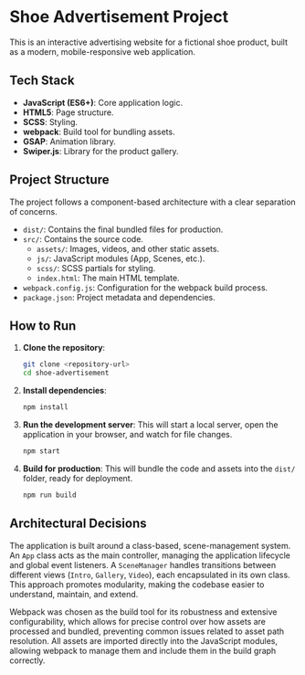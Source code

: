 # Shoe Advertisement Project

This is an interactive advertising website for a fictional shoe product, built as a modern, mobile-responsive web application.

## Tech Stack

-   **JavaScript (ES6+)**: Core application logic.
-   **HTML5**: Page structure.
-   **SCSS**: Styling.
-   **webpack**: Build tool for bundling assets.
-   **GSAP**: Animation library.
-   **Swiper.js**: Library for the product gallery.

## Project Structure

The project follows a component-based architecture with a clear separation of concerns.

-   `dist/`: Contains the final bundled files for production.
-   `src/`: Contains the source code.
    -   `assets/`: Images, videos, and other static assets.
    -   `js/`: JavaScript modules (App, Scenes, etc.).
    -   `scss/`: SCSS partials for styling.
    -   `index.html`: The main HTML template.
-   `webpack.config.js`: Configuration for the webpack build process.
-   `package.json`: Project metadata and dependencies.

## How to Run

1.  **Clone the repository**:
    ```bash
    git clone <repository-url>
    cd shoe-advertisement
    ```

2.  **Install dependencies**:
    ```bash
    npm install
    ```

3.  **Run the development server**:
    This will start a local server, open the application in your browser, and watch for file changes.
    ```bash
    npm start
    ```

4.  **Build for production**:
    This will bundle the code and assets into the `dist/` folder, ready for deployment.
    ```bash
    npm run build
    ```

## Architectural Decisions

The application is built around a class-based, scene-management system. An `App` class acts as the main controller, managing the application lifecycle and global event listeners. A `SceneManager` handles transitions between different views (`Intro`, `Gallery`, `Video`), each encapsulated in its own class. This approach promotes modularity, making the codebase easier to understand, maintain, and extend.

Webpack was chosen as the build tool for its robustness and extensive configurability, which allows for precise control over how assets are processed and bundled, preventing common issues related to asset path resolution. All assets are imported directly into the JavaScript modules, allowing webpack to manage them and include them in the build graph correctly. 